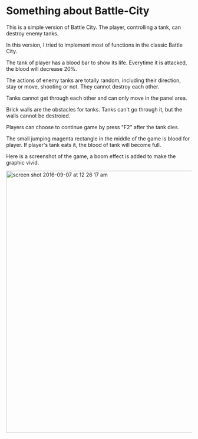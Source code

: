 # Something about Battle-City
This is a simple version of Battle City. The player, controlling a tank, can destroy enemy tanks.

In this version, I tried to implement most of functions in the classic Battle City.

The tank of player has a blood bar to show its life. Everytime it is attacked, the blood will decrease 20%.

The actions of enemy tanks are totally random, including their direction, stay or move, shooting or not. They cannot destroy each other.

Tanks cannot get through each other and can only move in the panel area.

Brick walls are the obstacles for tanks. Tanks can't go through it, but the walls cannot be destroied.

Players can choose to continue game by press "F2" after the tank dies. 

The small jumping magenta rectangle in the middle of the game is blood for player. If player's tank eats it, the blood of tank will become full.

Here is a screenshot of the game, a boom effect is added to make the graphic vivid.

<img width="710" alt="screen shot 2016-09-07 at 12 26 17 am" src="https://cloud.githubusercontent.com/assets/16570657/18299810/e4bf8da8-7491-11e6-8391-d6e36a8faba0.png">
